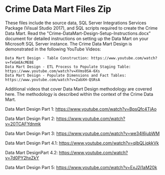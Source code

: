# Crime Data Mart Files Zip
These files include the source data, SQL Server Integrations Services Package (Visual Studio 2017), and SQL scripts required to create the Crime Data Mart. Read the "Crime-DataMart-Design-Setup-Instructions.docx" document for detailed instructions on setting up the Data Mart on your Microsoft SQL Server instance. The Crime Data Mart Design is demonstrated in the following YouTube Videos:

    Data Mart Design - Table Construction: https://www.youtube.com/watch?v=feGmEAcMEBE
    Data Mart Design - ETL Process to Populate Staging Table: https://www.youtube.com/watch?v=XVms0SA-6Xs
    Data Mart Design - Populate Dimensions and Fact Tables: https://www.youtube.com/watch?v=ZabXH-QSRsA

Additional videos that cover Data Mart Design methodology are covered here. The methodology is described within the context of the Crime Data Mart. 

Data Mart Design Part 1: https://www.youtube.com/watch?v=BpsQfc4TjAo

Data Mart Design Part 2: https://www.youtube.com/watch?v=20TCAFYdnmk

Data Mart Design Part 3: https://www.youtube.com/watch?v=we34l6jubWM

Data Mart Design Part 4.1: https://www.youtube.com/watch?v=qIbQLjqkkVk

Data Mart DesignPart 4.2: https://www.youtube.com/watch?v=7d0PY2hxZkY

Data Mart Design Part 5: https://www.youtube.com/watch?v=ExJ2j1aM20k
